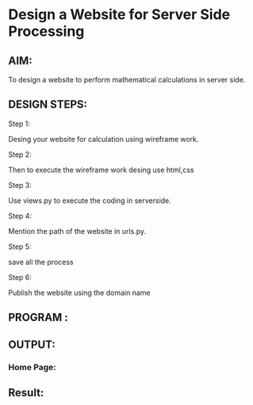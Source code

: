 # Design a Website for Server Side Processing

## AIM:
To design a website to perform mathematical calculations in server side.

## DESIGN STEPS:

Step 1:

Desing your website for calculation using wireframe work.

Step 2:

Then to execute the wireframe work desing use html,css

Step 3:

Use views.py to execute the coding in serverside.

Step 4:

Mention the path of the website in urls.py.

Step 5:

save all the process

Step 6:

Publish the website using the domain name


## PROGRAM :

## OUTPUT:

### Home Page:


## Result:

